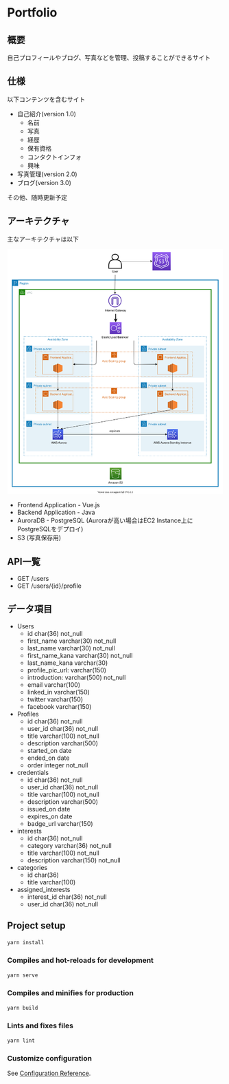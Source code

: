 # Portfolio

## 概要

自己プロフィールやブログ、写真などを管理、投稿することができるサイト

## 仕様

以下コンテンツを含むサイト

- 自己紹介(version 1.0)
  - 名前
  - 写真
  - 経歴
  - 保有資格
  - コンタクトインフォ
  - 興味
- 写真管理(version 2.0)
- ブログ(version 3.0)

その他、随時更新予定

## アーキテクチャ

主なアーキテクチャは以下

![AWS Architecture](./docs/img/architecture.drawio.svg)

- Frontend Application - Vue.js
- Backend Application - Java
- AuroraDB - PostgreSQL (Auroraが高い場合はEC2 Instance上にPostgreSQLをデプロイ)
- S3 (写真保存用)

## API一覧

- GET /users
- GET /users/{id}/profile

## データ項目

- Users
  - id char(36) not_null
  - first_name varchar(30) not_null
  - last_name varchar(30) not_null
  - first_name_kana varchar(30) not_null
  - last_name_kana varchar(30)
  - profile_pic_url: varchar(150)
  - introduction: varchar(500) not_null
  - email varchar(100)
  - linked_in varchar(150)
  - twitter varchar(150)
  - facebook varchar(150)
- Profiles
  - id char(36) not_null
  - user_id char(36) not_null
  - title varchar(100) not_null
  - description varchar(500)
  - started_on date
  - ended_on date
  - order integer not_null
- credentials
  - id char(36) not_null
  - user_id char(36) not_null
  - title varchar(100) not_null
  - description varchar(500)
  - issued_on date
  - expires_on date
  - badge_url varchar(150)
- interests
  - id char(36) not_null
  - category varchar(36) not_null
  - title varchar(100) not_null
  - description varchar(150) not_null
- categories
  - id char(36)
  - title varchar(100)
- assigned_interests
  - interest_id char(36) not_null
  - user_id char(36) not_null

## Project setup

```bash
yarn install
```

### Compiles and hot-reloads for development

```bash
yarn serve
```

### Compiles and minifies for production

```bash
yarn build
```

### Lints and fixes files

```bash
yarn lint
```

### Customize configuration

See [Configuration Reference](https://cli.vuejs.org/config/).
